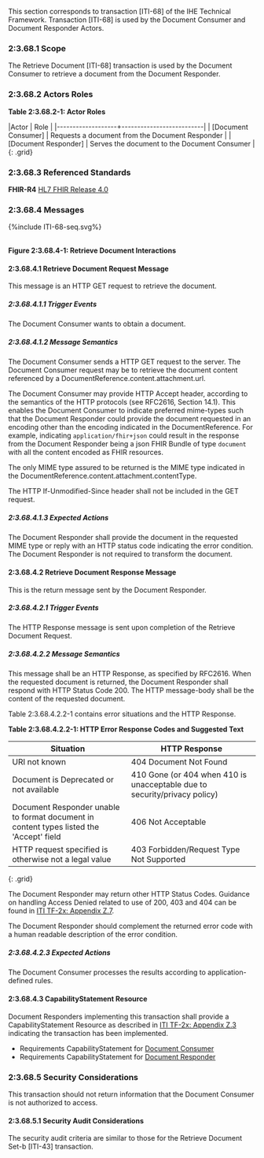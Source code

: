 This section corresponds to transaction [ITI-68] of the IHE Technical Framework. Transaction [ITI-68] is used by the Document Consumer and Document Responder Actors.

### 2:3.68.1 Scope

The Retrieve Document [ITI-68] transaction is used by the Document Consumer to retrieve a document from the Document Responder.

### 2:3.68.2 Actors Roles

**Table 2:3.68.2-1: Actor Roles**

|Actor | Role |
|-------------------+--------------------------|
| [Document Consumer]    | Requests a document from the Document Responder |
| [Document Responder] | Serves the document to the Document Consumer |
{: .grid}

### 2:3.68.3 Referenced Standards

**FHIR-R4** [HL7 FHIR Release 4.0](http://www.hl7.org/FHIR/R4)

### 2:3.68.4 Messages

<div>
{%include ITI-68-seq.svg%}
</div>

<br clear="all">

**Figure 2:3.68.4-1: Retrieve Document Interactions**

#### 2:3.68.4.1 Retrieve Document Request Message

This message is an HTTP GET request to retrieve the document. 

##### 2:3.68.4.1.1 Trigger Events

The Document Consumer wants to obtain a document. 

##### 2:3.68.4.1.2 Message Semantics

The Document Consumer sends a HTTP GET request to the server. The Document Consumer request may be to retrieve the document content referenced by a DocumentReference.content.attachment.url. 

The Document Consumer may provide HTTP Accept header, according to the semantics of the HTTP protocols (see RFC2616, Section 14.1).  This enables the Document Consumer to indicate preferred mime-types such that the Document Responder could provide the document requested in an encoding other than the encoding indicated in the DocumentReference. For example, indicating `application/fhir+json` could result in the response from the Document Responder being a json FHIR Bundle of type `document` with all the content encoded as FHIR resources.

The only MIME type assured to be returned is the MIME type indicated in the DocumentReference.content.attachment.contentType.

The HTTP If-Unmodified-Since header shall not be included in the GET request.

##### 2:3.68.4.1.3 Expected Actions

The Document Responder shall provide the document in the requested MIME type or reply with an HTTP status code indicating the error condition. The Document Responder is not required to transform the document.

#### 2:3.68.4.2 Retrieve Document Response Message

This is the return message sent by the Document Responder. 

##### 2:3.68.4.2.1 Trigger Events

The HTTP Response message is sent upon completion of the Retrieve Document Request. 

##### 2:3.68.4.2.2 Message Semantics

This message shall be an HTTP Response, as specified by RFC2616. When the requested document is returned, the Document Responder shall respond with HTTP Status Code 200. The HTTP message-body shall be the content of the requested document.

Table 2:3.68.4.2.2-1 contains error situations and the HTTP Response.

**Table 2:3.68.4.2.2-1: HTTP Error Response Codes and Suggested Text**

|Situation	| HTTP Response |
|-----------|---------------|
|URI not known	| 404 Document Not Found |
|Document is Deprecated or not available	| 410 Gone (or 404 when 410 is unacceptable due to security/privacy policy) |
|Document Responder unable to format document in content types listed the 'Accept' field	| 406 Not Acceptable |
|HTTP request specified is otherwise not a legal value	| 403 Forbidden/Request Type Not Supported |
{: .grid}

The Document Responder may return other HTTP Status Codes. Guidance on handling Access Denied related to use of 200, 403 and 404 can be found in [ITI TF-2x: Appendix Z.7](https://profiles.ihe.net/ITI/TF/Volume2/ch-Z.html#z.8-mobile-security-considerations).

The Document Responder should complement the returned error code with a human readable description of the error condition.

##### 2:3.68.4.2.3 Expected Actions

The Document Consumer processes the results according to application-defined rules.

#### 2:3.68.4.3 CapabilityStatement Resource

Document Responders implementing this transaction shall provide a CapabilityStatement Resource as described in [ITI TF-2x: Appendix Z.3](https://profiles.ihe.net/ITI/TF/Volume2/ch-Z.html#z.3-capabilitystatement-resource) indicating the transaction has been implemented. 
- Requirements CapabilityStatement for [Document Consumer](CapabilityStatement-CZ-MHD-DocumentConsumer.html)
- Requirements CapabilityStatement for [Document Responder](CapabilityStatement-CZ-MHD-DocumentResponder.html)

### 2:3.68.5 Security Considerations

This transaction should not return information that the Document Consumer is not authorized to access. 

#### 2:3.68.5.1 Security Audit Considerations

The security audit criteria are similar to those for the Retrieve Document Set-b [ITI-43] transaction.